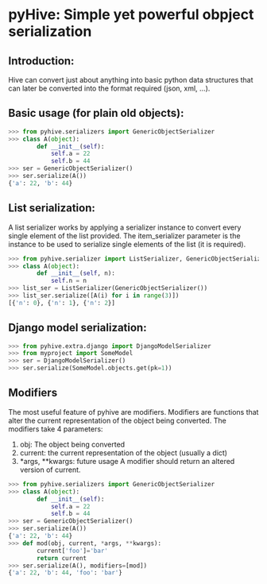 # pyHive: Simple yet powerful obpject serialization #

## Introduction: ##
Hive can convert just about anything into basic python data structures that can later be converted into the format required (json, xml, ...).

## Basic usage (for plain old objects): ##
```python
>>> from pyhive.serializers import GenericObjectSerializer
>>> class A(object):
        def __init__(self):
            self.a = 22
            self.b = 44
>>> ser = GenericObjectSerializer()
>>> ser.serialize(A())
{'a': 22, 'b': 44}
```


## List serialization: ##
A list serializer works by applying a serializer instance to convert every single element of the list provided.
The item_serializer parameter is the instance to be used to serialize single elements of the list (it is required).

```python
>>> from pyhive.serializer import ListSerializer, GenericObjectSerializer
>>> class A(object):
        def __init__(self, n):
            self.n = n
>>> list_ser = ListSerializer(GenericObjectSerializer())
>>> list_ser.serialize([A(i) for i in range(3)])
[{'n': 0}, {'n': 1}, {'n': 2}]
```


## Django model serialization: ##
```python
>>> from pyhive.extra.django import DjangoModelSerializer
>>> from myproject import SomeModel
>>> ser = DjangoModelSerializer()
>>> ser.serialize(SomeModel.objects.get(pk=1))
```

## Modifiers ##
The most useful feature of pyhive are modifiers.
Modifiers are functions that alter the current representation of the object being converted.
The modifiers take 4 parameters:
1. obj: The object being converted
2. current: the current representation of the object (usually a dict)
3. *args, **kwargs: future usage
A modifier should return an altered version of current.
```python
>>> from pyhive.serializers import GenericObjectSerializer
>>> class A(object):
        def __init__(self):
            self.a = 22
            self.b = 44
>>> ser = GenericObjectSerializer()
>>> ser.serialize(A())
{'a': 22, 'b': 44}
>>> def mod(obj, current, *args, **kwargs):
        current['foo']='bar'
        return current
>>> ser.serialize(A(), modifiers=[mod])
{'a': 22, 'b': 44, 'foo': 'bar'}
```

